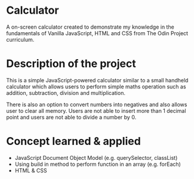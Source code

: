 # Calculator
A on-screen calculator created to demonstrate my knowledge in the fundamentals of Vanilla JavaScript, HTML and CSS from The Odin Project curriculum.

# Description of the project
This is a simple JavaScript-powered calculator similar to a small handheld calculator which allows users to perform simple maths operation such as addition, subtraction, division and multiplication.

There is also an option to convert numbers into negatives and also allows user to clear all memory. Users are not able to insert more than 1 decimal point and users are not able to divide a number by 0.

# Concept learned & applied
- JavaScript Document Object Model (e.g. querySelector, classList)
- Using build in method to perform function in an array (e.g. forEach)
- HTML & CSS